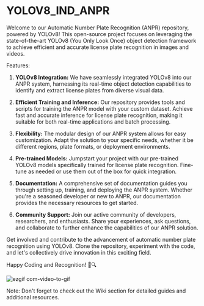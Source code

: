# YOLOV8_IND_ANPR
Welcome to our Automatic Number Plate Recognition (ANPR) repository, powered by YOLOv8! This open-source project focuses on leveraging the state-of-the-art YOLOv8 (You Only Look Once) object detection framework to achieve efficient and accurate license plate recognition in images and videos.

Features:

1. **YOLOv8 Integration:** We have seamlessly integrated YOLOv8 into our ANPR system, harnessing its real-time object detection capabilities to identify and extract license plates from diverse visual data.

2. **Efficient Training and Inference:** Our repository provides tools and scripts for training the ANPR model with your custom dataset. Achieve fast and accurate inference for license plate recognition, making it suitable for both real-time applications and batch processing.

3. **Flexibility:** The modular design of our ANPR system allows for easy customization. Adapt the solution to your specific needs, whether it be different regions, plate formats, or deployment environments.

4. **Pre-trained Models:** Jumpstart your project with our pre-trained YOLOv8 models specifically trained for license plate recognition. Fine-tune as needed or use them out of the box for quick integration.

5. **Documentation:** A comprehensive set of documentation guides you through setting up, training, and deploying the ANPR system. Whether you're a seasoned developer or new to ANPR, our documentation provides the necessary resources to get started.

6. **Community Support:** Join our active community of developers, researchers, and enthusiasts. Share your experiences, ask questions, and collaborate to further enhance the capabilities of our ANPR solution.

Get involved and contribute to the advancement of automatic number plate recognition using YOLOv8. Clone the repository, experiment with the code, and let's collectively drive innovation in this exciting field.

Happy Coding and Recognition! 🚗🔍

![ezgif com-video-to-gif](https://github.com/Zackly23/YOLOV8_IND_ANPR/assets/65446701/060d0b25-6663-442b-999b-6449a47e825d)

Note: Don't forget to check out the Wiki section for detailed guides and additional resources.
